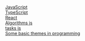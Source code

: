 
[JavaScript](https://github.com/Aquariids/Js-Ts-React-etc../blob/main/JavaScript/JavaScript.md#js)<br>
[TypeScript]()<br>
[React]()<br>
[Algorithms js](https://github.com/Aquariids/Js-Ts-React-etc../blob/main/JavaScript/Algorithms/Algorithms.md)<br>
[tasks js]()<br>
[Some basic themes in programming]()<br>
